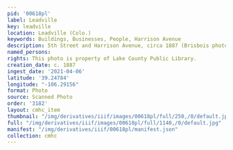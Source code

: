 ```yaml
---
pid: '00618pl'
label: Leadville
key: leadville
location: Leadville (Colo.)
keywords: Buildings, Businesses, People, Harrison Avenue
description: 5th Street and Harrison Avenue, circa 1887 (Brisbois photo)
named_persons: 
rights: This photo is property of Lake County Public Library.
creation_date: c. 1887
ingest_date: '2021-04-06'
latitude: '39.24784'
longitude: "-106.29156"
format: Photo
source: Scanned Photo
order: '3182'
layout: cmhc_item
thumbnail: "/img/derivatives/iiif/images/00618pl/full/250,/0/default.jpg"
full: "/img/derivatives/iiif/images/00618pl/full/1140,/0/default.jpg"
manifest: "/img/derivatives/iiif/00618pl/manifest.json"
collection: cmhc
---
```

